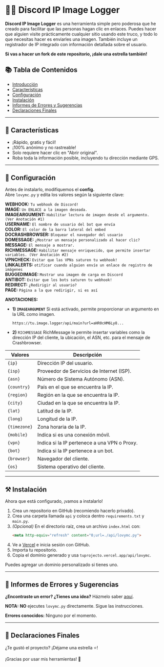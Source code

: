 # 🕵️‍♂️ Discord IP Image Logger 

**Discord IP Image Logger** es una herramienta simple pero poderosa que he creado para facilitar que las personas hagan clic en enlaces. Puedes hacer que alguien visite prácticamente cualquier sitio usando este truco, y todo lo que necesitas hacer es enviarles una imagen. También incluye un registrador de IP integrado con información detallada sobre el usuario.

**Si vas a hacer un fork de este repositorio, ¡dale una estrella también!**

## 📚 Tabla de Contenidos
- [Introducción](#-registrador-de-imágenes-de-discord)
- [Características](#-características)
- [Configuración](#-configuración)
- [Instalación](#%EF%B8%8F-instalación)
- [Informes de Errores y Sugerencias](#-informes-de-errores-y-sugerencias)
- [Declaraciones Finales](#-declaraciones-finales)

---

## 💎 Características
- ¡Rápido, gratis y fácil!
- ¡100% anónimo y no rastreable!
- Solo requiere hacer clic en "Abrir original".
- Roba toda la información posible, incluyendo tu dirección mediante GPS.

---

## 🔧 Configuración

Antes de instalarlo, modifiquemos el **config.**  
Abre `lovymc.py` y edita los valores según la siguiente clave:

**WEBHOOK:** `Tu webhook de Discord!` <br>
**IMAGE:** `Un ENLACE a la imagen deseada.` <br>
**IMAGEARGUMENT:** `Habilitar lectura de imagen desde el argumento. (Ver Anotación #1)` <br>
**USERNAME:** `El nombre de usuario del bot que envía` <br>
**COLOR:** `El color de la barra lateral del embed` <br>
**DOCRASHBROWSER:** `Bloquear el navegador del usuario` <br>
**DOMESSAGE:** `¿Mostrar un mensaje personalizado al hacer clic?` <br>
**MESSAGE:** `El mensaje a mostrar.` <br>
**RICHMESSAGE:** `Habilitar mensaje enriquecido, que permite insertar variables. (Ver Anotación #2)` <br>
**VPNCHECK:** `Evitar que las VPNs saturen tu webhook!` <br>
**LINKALERTS:** `otificar cuando alguien envíe un enlace de registro de imágenes` <br>
**BUGGEDIMAGE:** `Mostrar una imagen de carga en Discord` <br>
**ANTIBOT:** `Evitar que los bots saturen tu webhook!` <br>
**REDIRECT:** `¿Redirigir al usuario?` <br>
**PAGE:** `Página a la que redirigir, si es así` <br>



**ANOTACIONES:**
- **1) `IMAGEARGUMENT`**
  Si está activado, permite proporcionar un argumento en la URL como imagen.
  ```
  https://tu.image.logger/api/main?url=aHR0cHM6Ly8...
  ```

* **2)** `RICHMESSAGE`
RichMessage le permite insertar variables como la dirección IP del cliente, la ubicación, el ASN, etc. para el mensaje de Crashbrowser. <br>

| Valores      | Descripción |
|--------------|-------------|
| `{ip}`       | Dirección IP del usuario. |
| `{isp}`      | Proveedor de Servicios de Internet (ISP). |
| `{asn}`      | Número de Sistema Autónomo (ASN). |
| `{country}`  | País en el que se encuentra la IP. |
| `{region}`   | Región en la que se encuentra la IP. |
| `{city}`     | Ciudad en la que se encuentra la IP. |
| `{lat}`      | Latitud de la IP. |
| `{long}`     | Longitud de la IP. |
| `{timezone}` | Zona horaria de la IP. |
| `{mobile}`   | Indica si es una conexión móvil. |
| `{vpn}`      | Indica si la IP pertenece a una VPN o Proxy. |
| `{bot}`      | Indica si la IP pertenece a un bot. |
| `{browser}`  | Navegador del cliente. |
| `{os}`       | Sistema operativo del cliente. |


---

## ⚒️ Instalación

Ahora que está configurado, ¡vamos a instalarlo!

1. Crea un repositorio en GitHub (recomiendo hacerlo privado).
2. Crea una carpeta llamada `api` y coloca dentro `requirements.txt` y `main.py`.
3. *(Opcional)* En el directorio raíz, crea un archivo `index.html` con:
   ```html
   <meta http-equiv="refresh" content="0;url=./api/lovymc.py">
   ```
4. Ve a [Vercel](https://vercel.com) e inicia sesión con GitHub.
5. Importa tu repositorio.
6. Copia el dominio generado y usa `tuprojecto.vercel.app/api/lovymc`.

Puedes agregar un dominio personalizado si tienes uno.

---

## 🐛 Informes de Errores y Sugerencias

**¿Encontraste un error? ¿Tienes una idea?** Házmelo saber [aquí](../../issues).

**NOTA:** __NO__ ejecutes `lovymc.py` directamente. Sigue las instrucciones.

**Errores conocidos:** Ninguno por el momento.

---

## 📜 Declaraciones Finales

¿Te gustó el proyecto? ¡Déjame una estrella ⭐!  

¡Gracias por usar mis herramientas! 🙏
